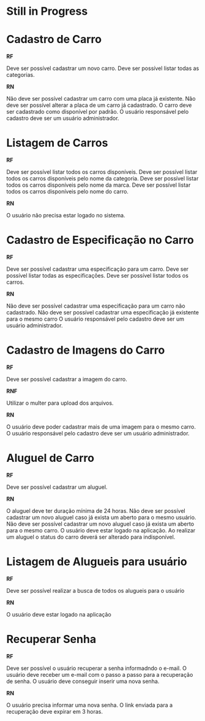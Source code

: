# Still in Progress

# Cadastro de Carro

**RF**

Deve ser possível cadastrar um novo carro.
Deve ser possível listar todas as categorias.

**RN**

Não deve ser possível cadastrar um carro com uma placa já existente.
Não deve ser possível alterar a placa de um carro já cadastrado.
O carro deve ser cadastrado como disponível por padrão.
O usuário responsável pelo cadastro deve ser um usuário administrador.

# Listagem de Carros

**RF**

Deve ser possível listar todos os carros disponíveis.
Deve ser possível listar todos os carros disponíveis pelo nome da categoria.
Deve ser possível listar todos os carros disponíveis pelo nome da marca.
Deve ser possível listar todos os carros disponíveis pelo nome do carro.

**RN**

O usuário não precisa estar logado no sistema.

# Cadastro de Especificação no Carro

**RF**

Deve ser possível cadastrar uma especificação para um carro.
Deve ser possível listar todas as especificações.
Deve ser possível listar todos os carros.

**RN**

Não deve ser possível cadastrar uma especificação para um carro não cadastrado.
Não deve ser possível cadastrar uma especificação já existente para o mesmo carro
O usuário responsável pelo cadastro deve ser um usuário administrador.

# Cadastro de Imagens do Carro

**RF**

Deve ser possível cadastrar a imagem do carro.

**RNF**

Utilizar o multer para upload dos arquivos.

**RN**

O usuário deve poder cadastrar mais de uma imagem para o mesmo carro.
O usuário responsável pelo cadastro deve ser um usuário administrador.

# Aluguel de Carro

**RF**

Deve ser possível cadastrar um aluguel.

**RN**

O aluguel deve ter duração mínima de 24 horas.
Não deve ser possível cadastrar um novo aluguel caso já exista um aberto para o mesmo usuário.
Não deve ser possível cadastrar um novo aluguel caso já exista um aberto para o mesmo carro.
O usuário deve estar logado na aplicação.
Ao realizar um aluguel o status do carro deverá ser alterado para indisponível.

# Listagem de Alugueis para usuário

**RF**

Deve ser possível realizar a busca de todos os alugueis para o usuário

**RN**

O usuário deve estar logado na aplicação

# Recuperar Senha

**RF**

Deve ser possível o usuário recuperar a senha informadndo o e-mail.
O usuário deve receber um e-mail com o passo a passo para a recuperação de senha.
O usuário deve conseguir inserir uma nova senha.

**RN**

O usuário precisa informar uma nova senha.
O link enviada para a recuperação deve expirar em 3 horas.